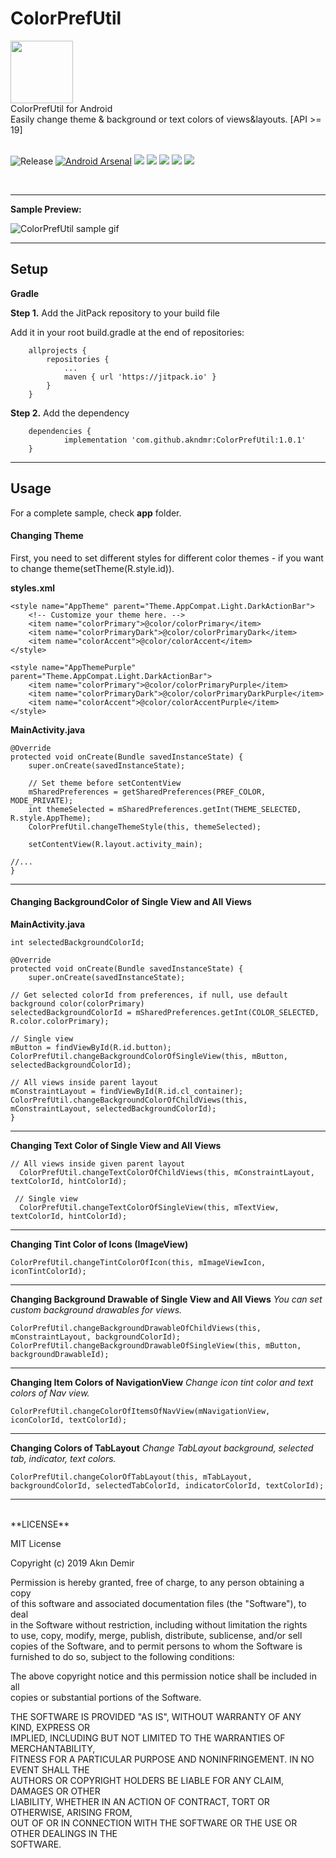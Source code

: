 # ColorPrefUtil
<img src="https://raw.githubusercontent.com/akndmr/ColorPrefUtil/master/ColorPrefUtilLogo.png" height="100" width="100">
</br>
ColorPrefUtil for Android
</br>
Easily change theme & background or text colors of views&layouts. [API >= 19]
</br>
</br>

![Release](https://jitpack.io/v/akndmr/ColorPrefUtil.svg) [![Android Arsenal]( https://img.shields.io/badge/Android%20Arsenal-ColorPrefUtil-green.svg?style=flat )]( https://android-arsenal.com/details/1/7502 ) ![](https://img.shields.io/github/license/akndmr/colorprefutil.svg?style=flat) ![](https://img.shields.io/github/stars/akndmr/colorprefutil.svg?colorB=orange&style=flat) ![](https://img.shields.io/github/languages/top/akndmr/ColorPrefUtil.svg?style=flat) ![](https://img.shields.io/github/languages/code-size/akndmr/ColorPrefUtil.svg?style=flat) ![](https://img.shields.io/github/issues-raw/akndmr/colorprefutil.svg?style=flat)

</br>

------------


**Sample Preview:**

![ColorPrefUtil sample gif](https://raw.githubusercontent.com/akndmr/ColorPrefUtil/master/ColorPrefUtil.gif)

------------


## **Setup**

**Gradle**

**Step 1.** Add the JitPack repository to your build file

Add it in your root build.gradle at the end of repositories:
```
	allprojects {
		repositories {
			...
			maven { url 'https://jitpack.io' }
		}
	}
```

**Step 2.** Add the dependency
```
	dependencies {
	        implementation 'com.github.akndmr:ColorPrefUtil:1.0.1'
	}
```

------------


## [](https://github.com/akndmr/ColorPrefUtil/blob/master/README.md#usage)**Usage**

For a complete sample, check **app** folder.

#### [](https://github.com/akndmr/ColorPrefUtil/blob/master/README.md#changing-theme)**Changing Theme**

First, you need to set different styles for different color themes - if you want to change theme(setTheme(R.style.id)).

**styles.xml**

    <style name="AppTheme" parent="Theme.AppCompat.Light.DarkActionBar">  
        <!-- Customize your theme here. -->  
        <item name="colorPrimary">@color/colorPrimary</item>  
        <item name="colorPrimaryDark">@color/colorPrimaryDark</item>  
        <item name="colorAccent">@color/colorAccent</item>  
    </style>  
      
    <style name="AppThemePurple" parent="Theme.AppCompat.Light.DarkActionBar">  
        <item name="colorPrimary">@color/colorPrimaryPurple</item>  
        <item name="colorPrimaryDark">@color/colorPrimaryDarkPurple</item>  
        <item name="colorAccent">@color/colorAccentPurple</item>  
    </style>

**MainActivity.java**

    @Override  
    protected void onCreate(Bundle savedInstanceState) {  
        super.onCreate(savedInstanceState);  
      
        // Set theme before setContentView  
        mSharedPreferences = getSharedPreferences(PREF_COLOR, MODE_PRIVATE);  
        int themeSelected = mSharedPreferences.getInt(THEME_SELECTED, R.style.AppTheme);  
        ColorPrefUtil.changeThemeStyle(this, themeSelected);  
      
        setContentView(R.layout.activity_main);  
      
    //...  
    }  

 

------------


#### [](https://github.com/akndmr/ColorPrefUtil/blob/master/README.md#changing-backgroundcolor-of-single-or-all-views)**Changing BackgroundColor of Single View and All Views**

**MainActivity.java**

    int selectedBackgroundColorId;
    
    @Override  
    protected void onCreate(Bundle savedInstanceState) {  
        super.onCreate(savedInstanceState);  
	
    // Get selected colorId from preferences, if null, use default background color(colorPrimary)
    selectedBackgroundColorId = mSharedPreferences.getInt(COLOR_SELECTED, R.color.colorPrimary);
    
    // Single view  
    mButton = findViewById(R.id.button);  
    ColorPrefUtil.changeBackgroundColorOfSingleView(this, mButton, selectedBackgroundColorId);  
      
    // All views inside parent layout
    mConstraintLayout = findViewById(R.id.cl_container);
    ColorPrefUtil.changeBackgroundColorOfChildViews(this, mConstraintLayout, selectedBackgroundColorId);  
    }


------------


**Changing Text Color of Single View and All Views**

    // All views inside given parent layout
      ColorPrefUtil.changeTextColorOfChildViews(this, mConstraintLayout, textColorId, hintColorId);  
     
     // Single view
      ColorPrefUtil.changeTextColorOfSingleView(this, mTextView, textColorId, hintColorId);

------------


**Changing Tint Color of Icons (ImageView)**

    ColorPrefUtil.changeTintColorOfIcon(this, mImageViewIcon, iconTintColorId);

------------


**Changing Background Drawable of Single View and All Views**
*You can set custom background drawables for views.*

    ColorPrefUtil.changeBackgroundDrawableOfChildViews(this, mConstraintLayout, backgroundColorId);  
    ColorPrefUtil.changeBackgroundDrawableOfSingleView(this, mButton, backgroundDrawableId);

------------


**Changing Item Colors of NavigationView**
*Change icon tint color and text colors of Nav view.*

    ColorPrefUtil.changeColorOfItemsOfNavView(mNavigationView, iconColorId, textColorId);

------------


**Changing Colors of TabLayout**
*Change TabLayout background, selected tab, indicator, text colors.*

    ColorPrefUtil.changeColorOfTabLayout(this, mTabLayout, backgroundColorId, selectedTabColorId, indicatorColorId, textColorId);
    
   

------------

<br />
**LICENSE**

MIT License

Copyright (c) 2019 Akın Demir

Permission is hereby granted, free of charge, to any person obtaining a copy  
of this software and associated documentation files (the "Software"), to deal  
in the Software without restriction, including without limitation the rights  
to use, copy, modify, merge, publish, distribute, sublicense, and/or sell  
copies of the Software, and to permit persons to whom the Software is  
furnished to do so, subject to the following conditions:

The above copyright notice and this permission notice shall be included in all  
copies or substantial portions of the Software.

THE SOFTWARE IS PROVIDED "AS IS", WITHOUT WARRANTY OF ANY KIND, EXPRESS OR  
IMPLIED, INCLUDING BUT NOT LIMITED TO THE WARRANTIES OF MERCHANTABILITY,  
FITNESS FOR A PARTICULAR PURPOSE AND NONINFRINGEMENT. IN NO EVENT SHALL THE  
AUTHORS OR COPYRIGHT HOLDERS BE LIABLE FOR ANY CLAIM, DAMAGES OR OTHER  
LIABILITY, WHETHER IN AN ACTION OF CONTRACT, TORT OR OTHERWISE, ARISING FROM,  
OUT OF OR IN CONNECTION WITH THE SOFTWARE OR THE USE OR OTHER DEALINGS IN THE  
SOFTWARE.
